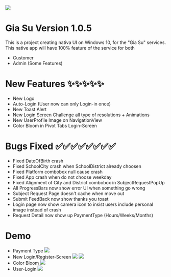 ![](GiaSu-master/Demo/TutorLogo.png)
# Gia Su Version 1.0.5
This is a project creating nativa UI on Windows 10, for the "Gia Su" services.
This native app will have 100% feature of the service for both
* Customer
* Admin (Some Features)
# New Features ✨✨✨✨✨
* New Logo
* Auto-Login (User now can only Login-in once)
* New Toast Alert
* New Login Screen Challenge all type of resolutions + Animations
* New UserProfile Image on NavigationView
* Color Bloom in Pivot Tabs Login-Screen
# Bugs Fixed ✅✅✅✅✅✅✅✅
* Fixed DateOfBirth crash
* Fixed SchoolCity crash when SchoolDistrict already choosen
* Fixed Platform combobox null cause crash
* Fixed App crash when do not choose weekday
* Fixed Alignment of City and District combobox in SubjectRequestPopUp
* All ProgressBars now show error UI when something go wrong
* Subject Request Page doesn't cache when move out
* Submit FeedBack now show thanks you toast
* Login page now show camera icon to insist users include personal image instead of crash
* Request Detail now show up PaymentType (Hours/Weeks/Months)
# Demo
- Payment Type
![](GiaSu-master/Demo/PaymentType.jpg)
- New Login/Register-Screen
![](GiaSu-master/Demo/NewLoginScreen.jpg)
![](GiaSu-master/Demo/Mobile.jpg)
- Color Bloom
![](GiaSu-master/Demo/ColorBloom.png)
- User-Login
![](GiaSu-master/Demo/UserLogin.jpg)




